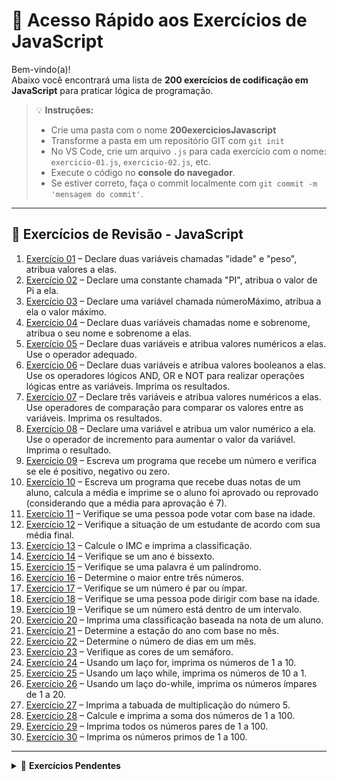 # 🔗 Acesso Rápido aos Exercícios de JavaScript

Bem-vindo(a)!  
Abaixo você encontrará uma lista de **200 exercícios de codificação em JavaScript** para praticar lógica de programação.

> 💡 **Instruções:**
> - Crie uma pasta com o nome **200exerciciosJavascript**  
> - Transforme a pasta em um repositório GIT com `git init`  
> - No VS Code, crie um arquivo `.js` para cada exercício com o nome: `exercicio-01.js`, `exercicio-02.js`, etc.  
> - Execute o código no **console do navegador**.  
> - Se estiver correto, faça o commit localmente com `git commit -m 'mensagem do commit'`.

---

## 📘 Exercícios de Revisão - JavaScript

1. [Exercício 01](https://github.com/felipem5552/200-exercicios-javascript/blob/main/exercicio-01.js) – Declare duas variáveis chamadas "idade" e "peso", atribua valores a elas.  
2. [Exercício 02](https://github.com/felipem5552/200-exercicios-javascript/blob/main/exercicio-02.js) – Declare uma constante chamada "PI", atribua o valor de Pi a ela.  
3. [Exercício 03](https://github.com/felipem5552/200-exercicios-javascript/blob/main/exercicio-03.js) – Declare uma variável chamada númeroMáximo, atribua a ela o valor máximo.  
4. [Exercício 04](https://github.com/felipem5552/200-exercicios-javascript/blob/main/exercicio-04.js) – Declare duas variáveis chamadas nome e sobrenome, atribua o seu nome e sobrenome a elas.  
5. [Exercício 05](https://github.com/felipem5552/200-exercicios-javascript/blob/main/exercicio-05.js) – Declare duas variáveis e atribua valores numéricos a elas. Use o operador adequado.  
6. [Exercício 06](https://github.com/felipem5552/200-exercicios-javascript/blob/main/exercicio-06.js) – Declare duas variáveis e atribua valores booleanos a elas. Use os operadores lógicos AND, OR e NOT para realizar operações lógicas entre as variáveis. Imprima os resultados.  
7. [Exercício 07](https://github.com/felipem5552/200-exercicios-javascript/blob/main/exercicio-07.js) – Declare três variáveis e atribua valores numéricos a elas. Use operadores de comparação para comparar os valores entre as variáveis. Imprima os resultados.  
8. [Exercício 08](https://github.github.com/felipem5552/200-exercicios-javascript/blob/main/exercicio-08.js) – Declare uma variável e atribua um valor numérico a ela. Use o operador de incremento para aumentar o valor da variável. Imprima o resultado.  
9. [Exercício 09](https://github.com/felipem5552/200-exercicios-javascript/blob/main/exercicio-09.js) – Escreva um programa que recebe um número e verifica se ele é positivo, negativo ou zero.  
10. [Exercício 10](https://github.com/felipem5552/200-exercicios-javascript/blob/main/exercicio-10.js) – Escreva um programa que recebe duas notas de um aluno, calcula a média e imprime se o aluno foi aprovado ou reprovado (considerando que a média para aprovação é 7).  
11. [Exercício 11](https://github.com/felipem5552/200-exercicios-javascript/blob/main/exercicio-11.js) – Verifique se uma pessoa pode votar com base na idade.  
12. [Exercício 12](https://github.com/felipem5552/200-exercicios-javascript/blob/main/exercicio-12.js) – Verifique a situação de um estudante de acordo com sua média final.  
13. [Exercício 13](https://github.com/felipem5552/200-exercicios-javascript/blob/main/exercicio-13.js) – Calcule o IMC e imprima a classificação.  
14. [Exercício 14](https://github.com/felipem5552/200-exercicios-javascript/blob/main/exercicio-14.js) – Verifique se um ano é bissexto.  
15. [Exercício 15](https://github.com/felipem5552/200-exercicios-javascript/blob/main/exercicio-15.js) – Verifique se uma palavra é um palíndromo.  
16. [Exercício 16](https://github.com/felipem5552/200-exercicios-javascript/blob/main/exercicio-16.js) – Determine o maior entre três números.  
17. [Exercício 17](https://github.com/felipem5552/200-exercicios-javascript/blob/main/exercicio-17.js) – Verifique se um número é par ou ímpar.  
18. [Exercício 18](https://github.com/felipem5552/200-exercicios-javascript/blob/main/exercicio-18.js) – Verifique se uma pessoa pode dirigir com base na idade.  
19. [Exercício 19](https://github.com/felipem5552/200-exercicios-javascript/blob/main/exercicio-19.js) – Verifique se um número está dentro de um intervalo.  
20. [Exercício 20](https://github.com/felipem5552/200-exercicios-javascript/blob/main/exercicio-20.js) – Imprima uma classificação baseada na nota de um aluno.  
21. [Exercício 21](https://github.com/felipem5552/200-exercicios-javascript/blob/main/exercicio-21.js) – Determine a estação do ano com base no mês.  
22. [Exercício 22](https://github.com/felipem5552/200-exercicios-javascript/blob/main/exercicio-22.js) – Determine o número de dias em um mês.  
23. [Exercício 23](https://github.com/felipem5552/200-exercicios-javascript/blob/main/exercicio-23.js) – Verifique as cores de um semáforo.  
24. [Exercício 24](https://github.com/felipem5552/200-exercicios-javascript/blob/main/exercicio-24.js) – Usando um laço for, imprima os números de 1 a 10.  
25. [Exercício 25](https://github.com/felipem5552/200-exercicios-javascript/blob/main/exercicio-25.js) – Usando um laço while, imprima os números de 10 a 1.  
26. [Exercício 26](https://github.com/felipem5552/200-exercicios-javascript/blob/main/exercicio-26.js) – Usando um laço do-while, imprima os números ímpares de 1 a 20.
27. [Exercício 27](https://github.com/felipem5552/200-exercicios-javascript/blob/main/exercicio-27.js) – Imprima a tabuada de multiplicação do número 5.
28. [Exercício 28](https://github.com/felipem5552/200-exercicios-javascript/blob/main/exercicio-28.js) – Calcule e imprima a soma dos números de 1 a 100.
29. [Exercício 29](https://github.com/felipem5552/200-exercicios-javascript/blob/main/exercicio-29.js) – Imprima todos os números pares de 1 a 100.
30. [Exercício 30](https://github.com/felipem5552/200-exercicios-javascript/blob/main/exercicio-30.js) – Imprima os números primos de 1 a 100. 

---

<details>
  <summary>🔧 <strong>Exercícios Pendentes</strong></summary>
  
- **Exercício 31:** Jogo de adivinhação com busca binária.  
- **Exercício 32:** Jogo de pedra, papel e tesoura contra o computador.  
- **Exercício 33:** Imprima os 10 primeiros números da sequência de Fibonacci.  
- **Exercício 34:** Resolva o problema FizzBuzz com laço while.  
- **Exercício 35:** Imprima os 10 primeiros números triangulares.  
- **Exercício 36:** Imprima os números perfeitos de 1 a 100.  
- **Exercício 37:** Imprima a soma dos quadrados dos 10 primeiros números naturais.  
- **Exercício 39:** Calcule o fatorial de um número.  
- **Exercício 40:** Inverta uma string.  
- **Exercício 41:** Converta número decimal em binário.  
- **Exercício 42:** Converta número binário em decimal.  
- **Exercício 43:** Verifique se um número é palíndromo.  
- **Exercício 44:** Some duas matrizes.  
- **Exercício 45:** Imprima "Olá, Mundo!" com uma função.  
- **Exercício 46:** Função que retorna a soma de dois números.  
- **Exercício 47:** Função que retorna o quadrado de um número.  
- **Exercício 48:** Função que verifica se um número é par ou ímpar.  
- **Exercício 49:** Função que retorna o maior entre três números.  
- **Exercício 50:** Função que inverte uma string.  
- **Exercício 51:** Função que calcula o fatorial de um número.  
- **Exercício 52:** Função que retorna o n-ésimo número de Fibonacci.  
- **Exercício 53:** Função que verifica se um número é primo.  
- **Exercício 54:** Ordene um array de números em ordem decrescente.  
- **Exercício 55:** Retorne o menor número de um array de números.  
- **Exercício 56:** Função que retorne o maior número em um array de números.  
- **Exercício 57:** Função que retorne a soma de todos os números ímpares em um array de números.  
- **Exercício 58:** Função que retorne a soma de todos os números pares em um array de números.  
- **Exercício 59:** Função que receba um array de números e retorne um novo array com todos os números duplicados.  
- **Exercício 60:** Função que receba um array de números e retorne um novo array com todos os números ao quadrado.  
- **Exercício 61:** Função que receba um array de números e retorne um novo array com a raiz quadrada de todos os números.  
- **Exercício 62:** Função que receba um número e retorne uma string repetida aquele número de vezes.  
- **Exercício 63:** Função que receba um número e retorne um array com todos os números primos até aquele número.  
- **Exercício 64:** Função que receba uma string e retorne o número de palavras na string.  
- **Exercício 65:** Função que aceite um array de números e uma função de callback e retorne a soma de todos os números do array após a aplicação da função de callback.  

</details>
